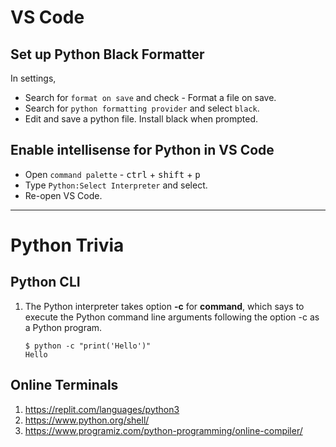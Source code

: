 # VS Code

## Set up Python Black Formatter
In settings,
* Search for `format on save` and check - Format a file on save. 
* Search for `python formatting provider` and select `black`.
* Edit and save a python file. Install black when prompted.

## Enable intellisense for Python in VS Code
* Open `command palette` - <kbd>ctrl</kbd> + <kbd>shift</kbd> + <kbd>p</kbd>
* Type `Python:Select Interpreter` and select.
* Re-open VS Code.

---
# Python Trivia

## Python CLI
1. The Python interpreter takes option **-c** for **command**, which says to execute the Python command line arguments following the option -c as a Python program.
    ```shell
    $ python -c "print('Hello')"
    Hello
    ```

## Online Terminals
1. https://replit.com/languages/python3
2. https://www.python.org/shell/
3. https://www.programiz.com/python-programming/online-compiler/